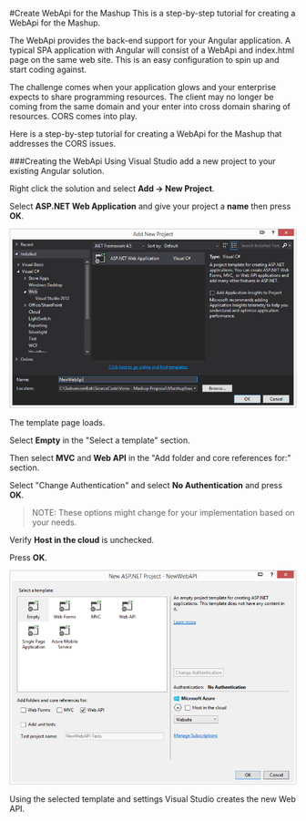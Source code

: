 #Create WebApi for the Mashup
This is a step-by-step tutorial for creating a WebApi for the Mashup.

The WebApi provides the back-end support for your Angular application.  A typical SPA application with Angular will consist of a WebApi and index.html page on the same web site.  This is an easy configuration to spin up and start coding against.

The challenge comes when your application glows and your enterprise expects to share programming resources.  The client may no longer be coming from the same domain and your enter into cross domain sharing of resources.  CORS comes into play.

Here is a step-by-step tutorial for creating a WebApi for the Mashup that addresses the CORS issues.

###Creating the WebApi
Using Visual Studio add a new project to your existing Angular solution.

Right click the solution and select **Add -> New Project**.

Select **ASP.NET Web Application** and give your project a **name** then press **OK**.

![enter image description here](https://raw.githubusercontent.com/MashupJS/MashupJS/master/docs/mashupApi/1.PNG)


The template page loads.

Select **Empty** in the "Select a template" section.

Then select **MVC** and **Web API** in the "Add folder and core references for:" section.

Select "Change Authentication" and select **No Authentication** and press **OK**.
>NOTE: These options might change for your implementation based on your needs.

Verify **Host in the cloud** is unchecked.

Press **OK**.

![enter image description here](https://raw.githubusercontent.com/MashupJS/MashupJS/master/docs/mashupApi/2.PNG)

Using the selected template and settings Visual Studio creates the new Web API.


